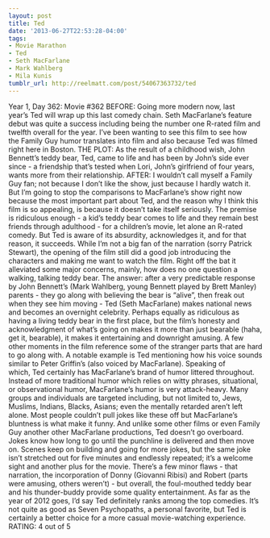 ```yaml
---
layout: post
title: Ted
date: '2013-06-27T22:53:28-04:00'
tags:
- Movie Marathon
- Ted
- Seth MacFarlane
- Mark Wahlberg
- Mila Kunis
tumblr_url: http://reelmatt.com/post/54067363732/ted
---
```



Year 1, Day 362: Movie #362
BEFORE: Going more modern now, last year’s Ted will wrap up this last comedy chain. Seth MacFarlane’s feature debut was quite a success including being the number one R-rated film and twelfth overall for the year. I’ve been wanting to see this film to see how the Family Guy humor translates into film and also because Ted was filmed right here in Boston.
THE PLOT: As the result of a childhood wish, John Bennett’s teddy bear, Ted, came to life and has been by John’s side ever since - a friendship that’s tested when Lori, John’s girlfriend of four years, wants more from their relationship.
AFTER: I wouldn’t call myself a Family Guy fan; not because I don’t like the show, just because I hardly watch it. But I’m going to stop the comparisons to MacFarlane’s show right now because the most important part about Ted, and the reason why I think this film is so appealing, is because it doesn’t take itself seriously. The premise is ridiculous enough - a kid’s teddy bear comes to life and they remain best friends through adulthood - for a children’s movie, let alone an R-rated comedy. But Ted is aware of its absurdity, acknowledges it, and for that reason, it succeeds.
While I’m not a big fan of the narration (sorry Patrick Stewart), the opening of the film still did a good job introducing the characters and making me want to watch the film. Right off the bat it alleviated some major concerns, mainly, how does no one question a walking, talking teddy bear. The answer: after a very predictable response by John Bennett’s (Mark Wahlberg, young Bennett played by Brett Manley) parents - they go along with believing the bear is “alive”, then freak out when they see him moving - Ted (Seth MacFarlane) makes national news and becomes an overnight celebrity. Perhaps equally as ridiculous as having a living teddy bear in the first place, but the film’s honesty and acknowledgment of what’s going on makes it more than just bearable (haha, get it, bearable), it makes it entertaining and downright amusing. A few other moments in the film reference some of the stranger parts that are hard to go along with. A notable example is Ted mentioning how his voice sounds similar to Peter Griffin’s (also voiced by MacFarlane).
Speaking of which, Ted certainly has MacFarlane’s brand of humor littered throughout. Instead of more traditional humor which relies on witty phrases, situational, or observational humor, MacFarlane’s humor is very attack-heavy. Many groups and individuals are targeted including, but not limited to, Jews, Muslims, Indians, Blacks, Asians; even the mentally retarded aren’t left alone. Most people couldn’t pull jokes like these off but MacFarlane’s bluntness is what make it funny. And unlike some other films or even Family Guy another other MacFarlane productions, Ted doesn’t go overboard. Jokes know how long to go until the punchline is delivered and then move on. Scenes keep on building and going for more jokes, but the same joke isn’t stretched out for five minutes and endlessly repeated; it’s a welcome sight and another plus for the movie.
There’s a few minor flaws - that narration, the incorporation of Donny (Giovanni Ribisi) and Robert (parts were amusing, others weren’t) - but overall, the foul-mouthed teddy bear and his thunder-buddy provide some quality entertainment. As far as the year of 2012 goes, I’d say Ted definitely ranks among the top comedies. It’s not quite as good as Seven Psychopaths, a personal favorite, but Ted is certainly a better choice for a more casual movie-watching experience.
RATING: 4 out of 5
